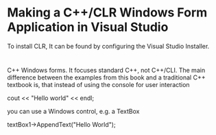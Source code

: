 <h1>Making a C++/CLR Windows Form Application in Visual Studio</h1>

To install CLR, It can be found by configuring the Visual Studio Installer.
#

C++ Windows forms. It focuses standard C++, not C++/CLI. The main difference between the examples from this book and a traditional C++ textbook is, that instead of using the console for user interaction

cout << "Hello world" << endl;

you can use a Windows control, e.g. a TextBox

textBox1->AppendText("Hello World");
